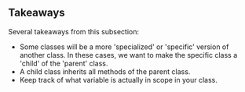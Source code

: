 ## Takeaways

Several takeaways from this subsection:

  * Some classes will be a more 'specialized' or 'specific' version of another class. In these cases, we want to make the specific class a 'child' of the 'parent' class.
  * A child class inherits all methods of the parent class.
  * Keep track of what variable is actually in scope in your class.

